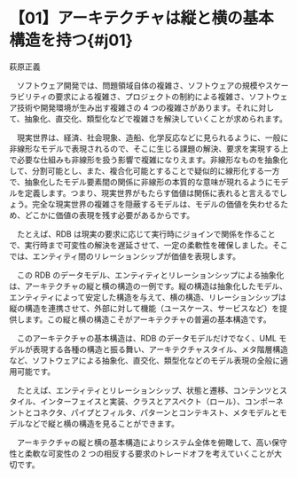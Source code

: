 # 【01】アーキテクチャは縦と横の基本構造を持つ{#j01}

<div class="author">萩原正義</div>

　ソフトウェア開発では、問題領域自体の複雑さ、ソフトウェアの規模やスケーラビリティの要求による複雑さ、プロジェクトの制約による複雑さ、ソフトウェア技術や開発環境が生み出す複雑さの 4 つの複雑さがあります。それに対して、抽象化、直交化、類型化などで複雑さを解決していくことが求められます。

　現実世界は、経済、社会現象、造船、化学反応などに見られるように、一般に非線形なモデルで表現されるので、そこに生じる課題の解決、要求を実現する上で必要な仕組みも非線形を扱う影響で複雑になりえます。非線形なものを抽象化して、分割可能とし、また、複合化可能とすることで疑似的に線形化する一方で、抽象化したモデル要素間の関係に非線形の本質的な意味が現れるようにモデルを定義します。つまり、現実世界がもたらす価値は関係に表れると言えるでしょう。完全な現実世界の複雑さを隠蔽するモデルは、モデルの価値を失わせるため、どこかに価値の表現を残す必要があるからです。

　たとえば、RDB は現実の要求に応じて実行時にジョインで関係を作ることで、実行時まで可変性の解決を遅延させて、一定の柔軟性を確保しました。そこでは、エンティティ間のリレーションシップが価値を表現します。

　この RDB のデータモデル、エンティティとリレーションシップによる抽象化は、アーキテクチャの縦と横の構造の一例です。縦の構造は抽象化したモデル、エンティティによって安定した構造を与えて、横の構造、リレーションシップは縦の構造を連携させて、外部に対して機能（ユースケース、サービスなど）を提供します。この縦と横の構造こそがアーキテクチャの普遍の基本構造です。

　このアーキテクチャの基本構造は、RDB のデータモデルだけでなく、UML モデルが表現する各種の構造と振る舞い、アーキテクチャスタイル、メタ階層構造など、ソフトウェアによる抽象化、直交化、類型化などのモデル表現の全般に適用可能です。

　たとえば、エンティティとリレーションシップ、状態と遷移、コンテンツとスタイル、インターフェイスと実装、クラスとアスペクト（ロール）、コンポーネントとコネクタ、パイプとフィルタ、パターンとコンテキスト、メタモデルとモデルなどで縦と横の構造を見ることができます。

　アーキテクチャの縦と横の基本構造によりシステム全体を俯瞰して、高い保守性と柔軟な可変性の 2 つの相反する要求のトレードオフを考えていくことが大切です。
